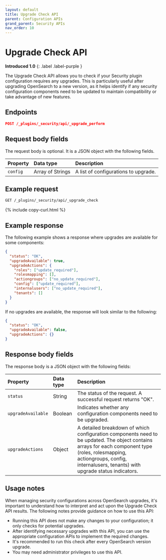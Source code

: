 ```yaml
---
layout: default
title: Upgrade Check API
parent: Configuration APIs
grand_parent: Security APIs
nav_order: 10
---
```


# Upgrade Check API
**Introduced 1.0**
{: .label .label-purple }

The Upgrade Check API allows you to check if your Security plugin configuration requires any upgrades. This is particularly useful after upgrading OpenSearch to a new version, as it helps identify if any security configuration components need to be updated to maintain compatibility or take advantage of new features.

<!-- spec_insert_start
api: security.config_upgrade_perform
component: endpoints
-->
## Endpoints
```json
POST /_plugins/_security/api/_upgrade_perform
```
<!-- spec_insert_end -->

<!-- spec_insert_start
api: security.config_upgrade_perform
component: request_body_parameters
-->
## Request body fields

The request body is optional. It is a JSON object with the following fields.

| Property | Data type | Description |
| :--- | :--- | :--- |
| `config` | Array of Strings | A list of configurations to upgrade. |


## Example request

```bash
GET /_plugins/_security/api/_upgrade_check
```
{% include copy-curl.html %}

## Example response

The following example shows a response where upgrades are available for some components:

```json
{
  "status": "OK",
  "upgradeAvailable": true,
  "upgradeActions": {
    "roles": ["update_required"],
    "rolesmapping": [],
    "actiongroups": ["no_update_required"],
    "config": ["update_required"],
    "internalusers": ["no_update_required"],
    "tenants": []
  }
}
```

If no upgrades are available, the response will look similar to the following:

```json
{
  "status": "OK",
  "upgradeAvailable": false,
  "upgradeActions": {}
}
```

## Response body fields

The response body is a JSON object with the following fields:

| Property | Data type | Description |
| :--- | :--- | :--- |
| `status` | String | The status of the request. A successful request returns "OK". |
| `upgradeAvailable` | Boolean | Indicates whether any configuration components need to be upgraded. |
| `upgradeActions` | Object | A detailed breakdown of which configuration components need to be updated. The object contains arrays for each component type (roles, rolesmapping, actiongroups, config, internalusers, tenants) with upgrade status indicators. |

## Usage notes

When managing security configurations across OpenSearch upgrades, it's important to understand how to interpret and act upon the Upgrade Check API results. The following notes provide guidance on how to use this API:

- Running this API does not make any changes to your configuration; it only checks for potential upgrades.
- After identifying necessary upgrades with this API, you can use the appropriate configuration APIs to implement the required changes.
- It's recommended to run this check after every OpenSearch version upgrade.
- You may need administrator privileges to use this API.
